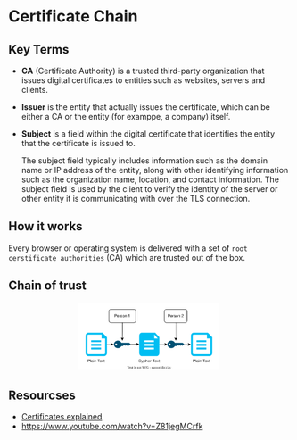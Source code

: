 # Certificate Chain

## Key Terms
* **CA** (Certificate Authority) is a trusted third-party organization that issues digital certificates to entities such as websites, servers and clients.
* **Issuer**  is the entity that actually issues the certificate, which can be either a CA or the entity (for examppe, a company) itself.
* **Subject** is a field within the digital certificate that identifies the entity that the certificate is issued to.

  The subject field typically includes information such as the domain name or IP address of the entity, along with other identifying information such as the organization name, location, and contact information. The subject field is used by the client to verify the identity of the server or other entity it is communicating with over the TLS connection.
  
## How it works
Every browser or operating system is delivered with a set of `root cerstificate authorities` (CA) which are trusted out of the box.
  
## Chain of trust
<p align="center">
  <img src="images/sym_enc.drawio.svg" width="50%">
</p>

## Resourcses
* [Certificates explained](https://youtu.be/kAaIYRJoJkc)
* https://www.youtube.com/watch?v=Z81jegMCrfk

